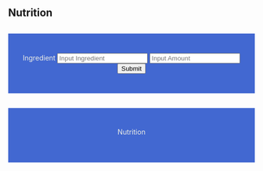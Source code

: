 ## Nutrition 

<script>

function getNutrition(foodName) {
    result = document.getElementById("getNutritionResult");

    // Fetch data from API
    fetch('https://sarayu.tk/api/nutrition/findCalories/"'+food+'"')
    .then(response => response.json())
    .then(data => {

        console.log(data);

        result.innerHTML = foodName + " calories: " + data.getNutrition;

    })
}

</script>


<div style="background-color:rgba(63, 101, 209, 0.98); text-align:center; vertical-align: middle; padding:40px 0; margin-top:30px">
    <w>Ingredient</w>
    <input id="ingredient" placeholder="Input Ingredient">
    <input id="amount" placeholder="Input Amount">
    <button onclick="fetch()">Submit</button>
</div>

<div style="background-color:rgba(63, 101, 209, 0.98); text-align:center; vertical-align: middle; padding:40px 0; margin-top:30px">
    <w>Nutrition</w>
    <p id="Result"></p>
</div>

<style>
b { color: blue }
g { color: grey }
w { color: #eeeee4 }

// resets
s { text-decoration:none; } //strike-through
em { font-style: normal; font-weight: bold; } //italic emphasis
</style>







